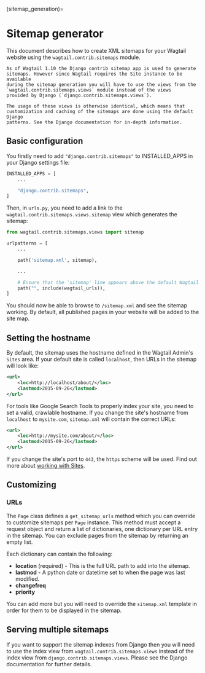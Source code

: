 (sitemap_generation)=

# Sitemap generator

This document describes how to create XML sitemaps for your Wagtail website
using the `wagtail.contrib.sitemaps` module.

```{note}
As of Wagtail 1.10 the Django contrib sitemap app is used to generate
sitemaps. However since Wagtail requires the Site instance to be available
during the sitemap generation you will have to use the views from the
`wagtail.contrib.sitemaps.views` module instead of the views
provided by Django (`django.contrib.sitemaps.views`).

The usage of these views is otherwise identical, which means that
customization and caching of the sitemaps are done using the default Django
patterns. See the Django documentation for in-depth information.
```

## Basic configuration

You firstly need to add `"django.contrib.sitemaps"` to INSTALLED_APPS in your
Django settings file:

```python
INSTALLED_APPS = [
    ...

    "django.contrib.sitemaps",
]
```

Then, in `urls.py`, you need to add a link to the
`wagtail.contrib.sitemaps.views.sitemap` view which generates the
sitemap:

```python
from wagtail.contrib.sitemaps.views import sitemap

urlpatterns = [
    ...

    path('sitemap.xml', sitemap),

    ...

    # Ensure that the 'sitemap' line appears above the default Wagtail page serving route
    path("", include(wagtail_urls)),
]
```

You should now be able to browse to `/sitemap.xml` and see the sitemap
working. By default, all published pages in your website will be added to the
site map.

## Setting the hostname

By default, the sitemap uses the hostname defined in the Wagtail Admin's
`Sites` area. If your default site is called `localhost`, then URLs in the
sitemap will look like:

```xml
<url>
    <loc>http://localhost/about/</loc>
    <lastmod>2015-09-26</lastmod>
</url>
```

For tools like Google Search Tools to properly index your site, you need to set
a valid, crawlable hostname. If you change the site's hostname from
`localhost` to `mysite.com`, `sitemap.xml` will contain the correct URLs:

```xml
<url>
    <loc>http://mysite.com/about/</loc>
    <lastmod>2015-09-26</lastmod>
</url>
```

If you change the site's port to `443`, the `https` scheme will be used.
Find out more about [working with Sites](site_model_ref).

## Customizing

### URLs

The `Page` class defines a `get_sitemap_urls` method which you can
override to customize sitemaps per `Page` instance. This method must accept
a request object and return a list of dictionaries, one dictionary per URL
entry in the sitemap. You can exclude pages from the sitemap by returning an
empty list.

Each dictionary can contain the following:

-   **location** (required) - This is the full URL path to add into the sitemap.
-   **lastmod** - A python date or datetime set to when the page was last modified.
-   **changefreq**
-   **priority**

You can add more but you will need to override the
`sitemap.xml` template in order for them to be displayed in the sitemap.

## Serving multiple sitemaps

If you want to support the sitemap indexes from Django then you will need to
use the index view from `wagtail.contrib.sitemaps.views` instead of the index
view from `django.contrib.sitemaps.views`. Please see the Django
documentation for further details.
